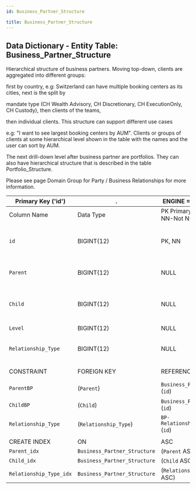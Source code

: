 ```yaml
---
id: Business_Partner_Structure

title: Business_Partner_Structure
---
```


## Data Dictionary - Entity Table: Business_Partner_Structure

Hierarchical structure of business partners. Moving top-down, clients are aggregated into different groups:

first by country, e.g: Switzerland can have multiple booking centers as its cities, next is the split by 
 
mandate type (CH Wealth Advisory, CH Discretionary, CH ExecutionOnly, CH Custody), then clients of the teams, 
 
then individual clients. This structure can support different use cases 

e.g: "I want to see largest booking centers by AUM". Clients or groups of clients at some hierarchical level shown in the table with the names and the user can sort by AUM. 

The next drill-down level after business partner are portfolios. They can also have hierarchical structure that is described in the table Portfolio_Structure.

Please see page Domain Group for Party / Business Relationships for more information. 
 
|Primary Key ('id')|.|ENGINE = InnoDB|.|.|
|---|---|---|---|---|
| Column Name| Data Type|PK Primary Key, NN-Not Null, Null|Example|Comments|
|| 
|`id`| BIGINT(12) |PK, NN|1|PrimaryKey-ID, Not Null (auto creates)|
|`Parent`| BIGINT(12)| NULL|6|Top of hierarchy (parent) of BP|
|`Child`| BIGINT(12)| NULL|15|Under parent hierarchy (child) of BP|
|`Level`| BIGINT(12)| NULL|1|Level of Structure|
|`Relationship_Type`| BIGINT(12) |NULL|1|id of relationship type|  
||	  
| CONSTRAINT|FOREIGN KEY|REFERENCES |ON DELETE|ON UPDATE|
|`ParentBP`| (`Parent`)| `Business_Partner` (`id`)| NO ACTION| NO ACTION|
|`ChildBP`| (`Child`)| `Business_Partner` (`id`)| NO ACTION| NO ACTION|
|`Relationship_Type`| (`Relationship_Type`)| `BP-Relationship_Type` (`id`)| NO ACTION| NO ACTION|
||	  
| CREATE INDEX|ON|ASC|VISABLE|.|
|`Parent_idx`| `Business_Partner_Structure`| (`Parent` ASC)| VISIBLE|.|
|`Child_idx` |`Business_Partner_Structure`| (`Child` ASC)| VISIBLE|.|
|`Relationship_Type_idx` |`Business_Partner_Structure`| (`Relationship_Type` ASC)| VISIBLE|.|

